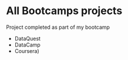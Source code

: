 # All Bootcamps projects
Project completed as part of my bootcamp 
- DataQuest
- DataCamp
- Coursera)
